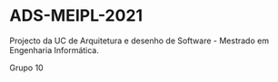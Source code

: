 # ADS-MEIPL-2021

Projecto da UC de Arquitetura e desenho de Software - Mestrado em Engenharia Informática.

Grupo 10

